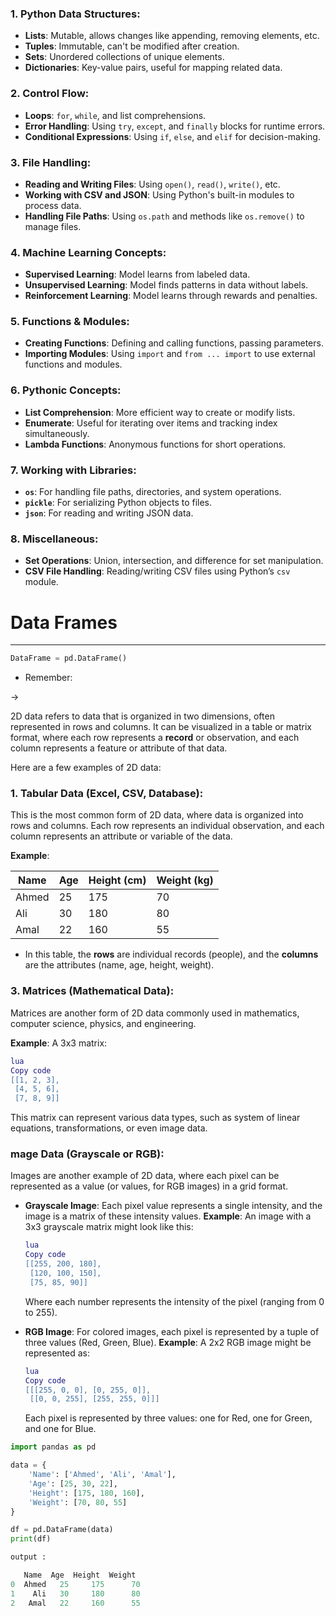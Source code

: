 ### 1. **Python Data Structures:**

- **Lists**: Mutable, allows changes like appending, removing elements, etc.
- **Tuples**: Immutable, can't be modified after creation.
- **Sets**: Unordered collections of unique elements.
- **Dictionaries**: Key-value pairs, useful for mapping related data.

### 2. **Control Flow:**

- **Loops**: `for`, `while`, and list comprehensions.
- **Error Handling**: Using `try`, `except`, and `finally` blocks for runtime errors.
- **Conditional Expressions**: Using `if`, `else`, and `elif` for decision-making.

### 3. **File Handling:**

- **Reading and Writing Files**: Using `open()`, `read()`, `write()`, etc.
- **Working with CSV and JSON**: Using Python's built-in modules to process data.
- **Handling File Paths**: Using `os.path` and methods like `os.remove()` to manage files.

### 4. **Machine Learning Concepts:**

- **Supervised Learning**: Model learns from labeled data.
- **Unsupervised Learning**: Model finds patterns in data without labels.
- **Reinforcement Learning**: Model learns through rewards and penalties.

### 5. **Functions & Modules:**

- **Creating Functions**: Defining and calling functions, passing parameters.
- **Importing Modules**: Using `import` and `from ... import` to use external functions and modules.

### 6. **Pythonic Concepts:**

- **List Comprehension**: More efficient way to create or modify lists.
- **Enumerate**: Useful for iterating over items and tracking index simultaneously.
- **Lambda Functions**: Anonymous functions for short operations.

### 7. **Working with Libraries:**

- **`os`**: For handling file paths, directories, and system operations.
- **`pickle`**: For serializing Python objects to files.
- **`json`**: For reading and writing JSON data.

### 8. **Miscellaneous:**

- **Set Operations**: Union, intersection, and difference for set manipulation.
- **CSV File Handling**: Reading/writing CSV files using Python’s `csv` module.


# Data Frames

---

```python
DataFrame = pd.DataFrame()
```

* Remember:

→

2D data refers to data that is organized in two dimensions, often represented in rows and columns. It can be visualized in a table or matrix format, where each row represents a **record** or observation, and each column represents a feature or attribute of that data.

Here are a few examples of 2D data:

### 1. **Tabular Data (Excel, CSV, Database)**:

This is the most common form of 2D data, where data is organized into rows and columns. Each row represents an individual observation, and each column represents an attribute or variable of the data.

**Example**:


| Name  | Age | Height (cm) | Weight (kg) |
| ----- | --- | ----------- | ----------- |
| Ahmed | 25  | 175         | 70          |
| Ali   | 30  | 180         | 80          |
| Amal  | 22  | 160         | 55          |

* In this table, the **rows** are individual records (people), and the **columns** are the attributes (name, age, height, weight).

### 3. **Matrices (Mathematical Data)**:

Matrices are another form of 2D data commonly used in mathematics, computer science, physics, and engineering.

**Example**: A 3x3 matrix:

```lua
lua
Copy code
[[1, 2, 3],
 [4, 5, 6],
 [7, 8, 9]]

```

This matrix can represent various data types, such as system of linear equations, transformations, or even image data.

### **mage Data (Grayscale or RGB)**:

Images are another example of 2D data, where each pixel can be represented as a value (or values, for RGB images) in a grid format.

* **Grayscale Image**: Each pixel value represents a single intensity, and the image is a matrix of these intensity values.
  **Example**: An image with a 3x3 grayscale matrix might look like this:

  ```lua
  lua
  Copy code
  [[255, 200, 180],
   [120, 100, 150],
   [75, 85, 90]]

  ```

  Where each number represents the intensity of the pixel (ranging from 0 to 255).
* **RGB Image**: For colored images, each pixel is represented by a tuple of three values (Red, Green, Blue).
  **Example**: A 2x2 RGB image might be represented as:

  ```lua
  lua
  Copy code
  [[[255, 0, 0], [0, 255, 0]],
   [[0, 0, 255], [255, 255, 0]]]

  ```

  Each pixel is represented by three values: one for Red, one for Green, and one for Blue.

```python
import pandas as pd

data = {
    'Name': ['Ahmed', 'Ali', 'Amal'],
    'Age': [25, 30, 22],
    'Height': [175, 180, 160],
    'Weight': [70, 80, 55]
}

df = pd.DataFrame(data)
print(df)

output : 

   Name  Age  Height  Weight
0  Ahmed   25     175      70
1    Ali   30     180      80
2   Amal   22     160      55

```

###
